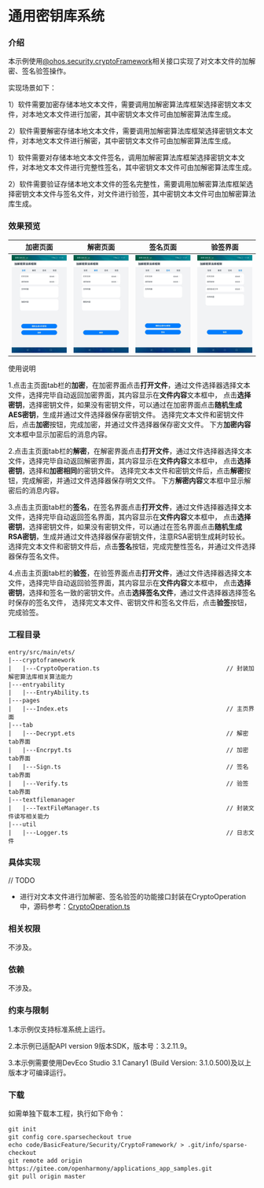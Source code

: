 # 通用密钥库系统

### 介绍

本示例使用[@ohos.security.cryptoFramework](https://gitee.com/openharmony/docs/blob/master/zh-cn/application-dev/reference/apis/js-apis-cryptoFramework.md)相关接口实现了对文本文件的加解密、签名验签操作。

实现场景如下：

1）软件需要加密存储本地文本文件，需要调用加解密算法库框架选择密钥文本文件，对本地文本文件进行加密，其中密钥文本文件可由加解密算法库生成。

2）软件需要解密存储本地文本文件，需要调用加解密算法库框架选择密钥文本文件，对本地文本文件进行解密，其中密钥文本文件可由加解密算法库生成。

1）软件需要对存储本地文本文件签名，调用加解密算法库框架选择密钥文本文件，对本地文本文件进行完整性签名，其中密钥文本文件可由加解密算法库生成。

2）软件需要验证存储本地文本文件的签名完整性，需要调用加解密算法库框架选择密钥文本文件与签名文件，对文件进行验签，其中密钥文本文件可由加解密算法库生成。
### 效果预览

| 加密页面                                 | 解密页面                                 | 签名页面                              | 验签界面                                |
|--------------------------------------|--------------------------------------|-----------------------------------|-------------------------------------|
| ![](screenshots/device/encrypt.jpeg) | ![](screenshots/device/decrypt.jpeg) | ![](screenshots/device/sign.jpeg) | ![](screenshots/device/verify.jpeg) |

使用说明

1.点击主页面tab栏的**加密**，在加密界面点击**打开文件**，通过文件选择器选择文本文件，选择完毕自动返回加密界面，其内容显示在**文件内容**文本框中，
点击**选择密钥**，选择密钥文件，如果没有密钥文件，可以通过在加密界面点击**随机生成AES密钥**，生成并通过文件选择器保存密钥文件。
选择完文本文件和密钥文件后，点击**加密**按钮，完成加密，并通过文件选择器保存密文文件。
下方**加密内容**文本框中显示加密后的消息内容。

2.点击主页面tab栏的**解密**，在解密界面点击**打开文件**，通过文件选择器选择文本文件，选择完毕自动返回解密界面，其内容显示在**文件内容**文本框中，
点击**选择密钥**，选择和**加密相同**的密钥文件。
选择完文本文件和密钥文件后，点击**解密**按钮，完成解密，并通过文件选择器保存明文文件。
下方**解密内容**文本框中显示解密后的消息内容。

3.点击主页面tab栏的**签名**，在签名界面点击**打开文件**，通过文件选择器选择文本文件，选择完毕自动返回签名界面，其内容显示在**文件内容**文本框中，
点击**选择密钥**，选择密钥文件，如果没有密钥文件，可以通过在签名界面点击**随机生成RSA密钥**，生成并通过文件选择器保存密钥文件，注意RSA密钥生成耗时较长。
选择完文本文件和密钥文件后，点击**签名**按钮，完成完整性签名，并通过文件选择器保存签名文件。

4.点击主页面tab栏的**验签**，在验签界面点击**打开文件**，通过文件选择器选择文本文件，选择完毕自动返回验签界面，其内容显示在**文件内容**文本框中，
点击**选择密钥**，选择和签名一致的密钥文件。点击**选择签名文件**，通过文件选择器选择签名时保存的签名文件，
选择完文本文件、密钥文件和签名文件后，点击**验签**按钮，完成验签。

### 工程目录

```
entry/src/main/ets/
|---cryptoframework
|   |---CryptoOperation.ts                                    // 封装加解密算法库相关算法能力
|---entryability
|   |---EntryAbility.ts       
|---pages
|   |---Index.ets                                             // 主页界面
|---tab
|   |---Decrypt.ets                                           // 解密tab界面
|   |---Encrpyt.ts                                            // 加密tab界面
|   |---Sign.ts                                               // 签名tab界面
|   |---Verify.ts                                             // 验签tab界面
|---textfilemanager
|   |---TextFileManager.ts                                    // 封装文件读写相关能力
|---util
|   |---Logger.ts                                             // 日志文件
```

### 具体实现
// TODO
* 进行对文本文件进行加解密、签名验签的功能接口封装在CryptoOperation中，源码参考：[CryptoOperation.ts](https://gitee.com/openharmony/applications_app_samples/tree/master/code/BasicFeature/Security/Huks/entry/src/main/ets/cryptoframework/CryptoOperation.ts)

### 相关权限

不涉及。

### 依赖

不涉及。

### 约束与限制

1.本示例仅支持标准系统上运行。

2.本示例已适配API version 9版本SDK，版本号：3.2.11.9。

3.本示例需要使用DevEco Studio 3.1 Canary1 (Build Version: 3.1.0.500)及以上版本才可编译运行。

### 下载

如需单独下载本工程，执行如下命令：

```
git init
git config core.sparsecheckout true
echo code/BasicFeature/Security/CryptoFramework/ > .git/info/sparse-checkout
git remote add origin https://gitee.com/openharmony/applications_app_samples.git
git pull origin master

```